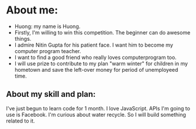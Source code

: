 
# About me:

- Huong: my name is Huong.
- Firstly, I'm willing to win this competition. The beginner can do awesome things.
- I admire Nitin Gupta for his patient face. I want him to become my computer program teacher.
- I want to find a good friend who really loves computerprogram too.
- I will use prize to contribute to my plan "warm winter" for children in my hometown 
   and save the left-over money for period of unemployeed time.

## About my skill and plan:
I've just begun to learn code for 1 month. I love JavaScript.
APIs I'm going to use is Facebook.
I'm curious about water recycle. So I will build something related to it.
